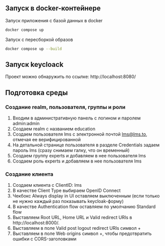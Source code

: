 ## Запуск в docker-контейнере

Запуск приложения с базой данных в docker

```bash
docker compose up
```

Запуск с пересборкой образов

```bash
docker compose up --build
```

## Запуск keycloack

Проект можно обнаружить по ссылке: http://localhost:8080/

## Подготовка среды

### Создание realm, пользователя, группы и роли

1. Входим в административную панель с логином и паролем admin:admin
2. Создаем realm с названием education
3. Создаем пользователя lms с электронной почтой lms@lms.to, отмечая ее верифицированной
4. На детальной странице пользователя в разделе Credentials задаем пароль lms (сразу снимаем галку, что он временный)
5. Создаем группу experts и добавляем в нее пользователя lms
6. Создаем роль experts и добавляем в нее пользователя lms

### Создание клиента

1. Создаем клиента с ClientID: lms
2. В качестве Client Type выбираем OpenID Connect
3. Чекбокс Always display in UI оставляем выключенным (если только не нужно каждый раз показывать keycloak-форму)
4. В качестве Authentication flow оставляем по умолчанию Standard flow
5. Выставляем Root URL, Home URL и Valid redirect URIs в http://localhost:8000/.
6. Выставляем в поле Valid post logout redirect URIs символ +
7. Выставляем в поле Web origins символ +, чтобы предотвратить ошибки с CORS-заголовками
